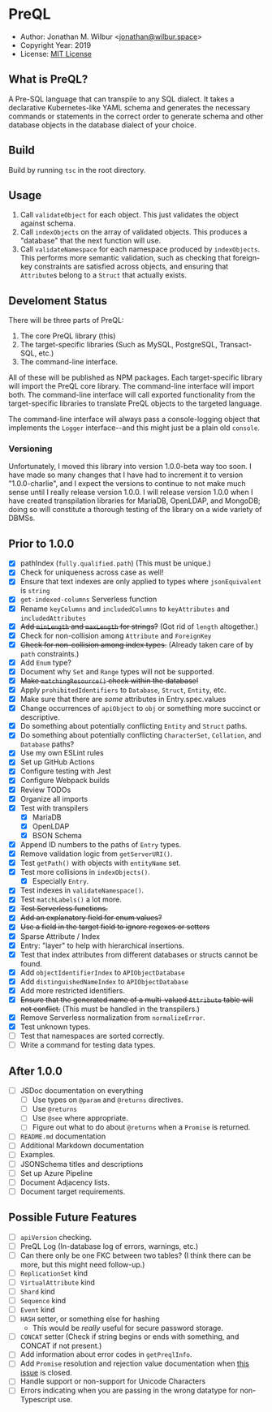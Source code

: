 # PreQL

* Author: Jonathan M. Wilbur <[jonathan@wilbur.space](mailto:jonathan@wilbur.space)>
* Copyright Year: 2019
* License: [MIT License](https://mit-license.org/)

## What is PreQL?

A Pre-SQL language that can transpile to any SQL dialect. It takes a declarative
Kubernetes-like YAML schema and generates the necessary commands or statements
in the correct order to generate schema and other database objects in the
database dialect of your choice.

## Build

Build by running `tsc` in the root directory.

## Usage

1.  Call `validateObject` for each object. This just validates the object against schema.
2.  Call `indexObjects` on the array of validated objects. This produces a
    "database" that the next function will use.
3.  Call `validateNamespace` for each namespace produced by `indexObjects`.
    This performs more semantic validation, such as checking that foreign-key
    constraints are satisfied across objects, and ensuring that `Attribute`s
    belong to a `Struct` that actually exists.

## Develoment Status

There will be three parts of PreQL:

1. The core PreQL library (this)
2. The target-specific libraries (Such as MySQL, PostgreSQL, Transact-SQL, etc.)
3. The command-line interface.

All of these will be published as NPM packages. Each target-specific library will
import the PreQL core library. The command-line interface will import both. The
command-line interface will call exported functionality from the target-specific
libraries to translate PreQL objects to the targeted language.

The command-line interface will always pass a console-logging object that
implements the `Logger` interface--and this might just be a plain old `console`.

### Versioning

Unfortunately, I moved this library into version 1.0.0-beta way too soon. I
have made so many changes that I have had to increment it to version
"1.0.0-charlie", and I expect the versions to continue to not make much sense
until I really release version 1.0.0. I will release version 1.0.0 when I have
created transpilation libraries for MariaDB, OpenLDAP, and MongoDB; doing so
will constitute a thorough testing of the library on a wide variety of DBMSs.

## Prior to 1.0.0

- [x] pathIndex (`fully.qualified.path`) (This must be unique.)
- [x] Check for uniqueness across case as well!
- [x] Ensure that text indexes are only applied to types where `jsonEquivalent` is `string`
- [x] `get-indexed-columns` Serverless function
- [x] Rename `keyColumns` and `includedColumns` to `keyAttributes` and `includedAttributes`
- [x] ~~Add `minLength` and `maxLength` for strings?~~ (Got rid of `length` altogether.)
- [x] Check for non-collision among `Attribute` and `ForeignKey`
- [x] ~~Check for non-collision among index types.~~ (Already taken care of by `path` constraints.)
- [x] Add `Enum` type?
- [x] Document why `Set` and `Range` types will not be supported.
- [x] ~~Make `matchingResource()` check within the database!~~
- [x] Apply `prohibitedIdentifiers` to `Database`, `Struct`, `Entity`, etc.
- [x] Make sure that there are _some_ attributes in Entry.spec.values
- [x] Change occurrences of `apiObject` to `obj` or something more succinct or descriptive.
- [x] Do something about potentially conflicting `Entity` and `Struct` paths.
- [x] Do something about potentially conflicting `CharacterSet`, `Collation`, and `Database` paths?
- [x] Use my own ESLint rules
- [x] Set up GitHub Actions
- [x] Configure testing with Jest
- [x] Configure Webpack builds
- [x] Review TODOs
- [x] Organize all imports
- [x] Test with transpilers
  - [x] MariaDB
  - [x] OpenLDAP
  - [x] BSON Schema
- [x] Append ID numbers to the paths of `Entry` types.
- [x] Remove validation logic from `getServerURI()`.
- [x] Test `getPath()` with objects with `entityName` set.
- [x] Test more collisions in `indexObjects()`.
  - [x] Especially `Entry`.
- [x] Test indexes in `validateNamespace()`.
- [x] Test `matchLabels()` a lot more.
- [x] ~~Test Serverless functions.~~
- [x] ~~Add an explanatory field for enum values?~~
- [x] ~~Use a field in the target field to ignore regexes or setters~~
- [x] Sparse Attribute / Index
- [x] Entry: "layer" to help with hierarchical insertions.
- [x] Test that index attributes from different databases or structs cannot be found.
- [x] Add `objectIdentifierIndex` to `APIObjectDatabase`
- [x] Add `distinguishedNameIndex` to `APIObjectDatabase`
- [x] Add more restricted identifiers.
- [x] ~~Ensure that the generated name of a multi-valued `Attribute` table will not conflict.~~ (This must be handled in the transpilers.)
- [x] Remove Serverless normalization from `normalizeError`.
- [x] Test unknown types.
- [ ] Test that namespaces are sorted correctly.
- [ ] Write a command for testing data types.

## After 1.0.0

- [ ] JSDoc documentation on everything
  - [ ] Use types on `@param` and `@returns` directives.
  - [ ] Use `@returns`
  - [ ] Use `@see` where appropriate.
  - [ ] Figure out what to do about `@returns` when a `Promise` is returned.
- [ ] `README.md` documentation
- [ ] Additional Markdown documentation
- [ ] Examples.
- [ ] JSONSchema titles and descriptions
- [ ] Set up Azure Pipeline
- [ ] Document Adjacency lists.
- [ ] Document target requirements.

## Possible Future Features

- [ ] `apiVersion` checking.
- [ ] PreQL Log (In-database log of errors, warnings, etc.)
- [ ] Can there only be one FKC between two tables? (I think there can be more, but this might need follow-up.)
- [ ] `ReplicationSet` kind
- [ ] `VirtualAttribute` kind
- [ ] `Shard` kind
- [ ] `Sequence` kind
- [ ] `Event` kind
- [ ] `HASH` setter, or something else for hashing
  - This would be _really_ useful for secure password storage.
- [ ] `CONCAT` setter (Check if string begins or ends with something, and CONCAT if not present.)
- [ ] Add information about error codes in `getPreqlInfo`.
- [ ] Add `Promise` resolution and rejection value documentation when [this issue](https://github.com/jsdoc/jsdoc/issues/1467) is closed.
- [ ] Handle support or non-support for Unicode Characters
- [ ] Errors indicating when you are passing in the wrong datatype for non-Typescript use.
